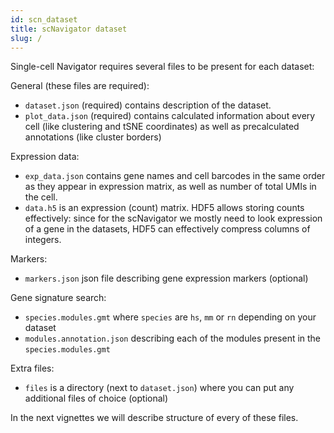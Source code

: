 ```yaml
---
id: scn_dataset
title: scNavigator dataset
slug: /
---
```


Single-cell Navigator requires several files to be present for each dataset:

General (these files are required):
* `dataset.json` (required) contains description of the dataset.
* `plot_data.json` (required) contains calculated information about every cell (like clustering and tSNE coordinates) as well as precalculated annotations (like cluster borders)

Expression data:
* `exp_data.json` contains gene names and cell barcodes in the same order as they appear in expression matrix, as well as number of total UMIs in the cell.
* `data.h5` is an expression (count) matrix. HDF5 allows storing counts effectively: since for the scNavigator we mostly need to look expression of a gene in the datasets, HDF5 can effectively compress columns of integers.

Markers:
* `markers.json` json file describing gene expression markers (optional)

Gene signature search:
* `species.modules.gmt` where `species` are `hs`, `mm` or `rn` depending on your dataset
* `modules.annotation.json` describing each of the modules present in the `species.modules.gmt`

Extra files:
* `files` is a directory (next to `dataset.json`) where you can put any additional files of choice (optional)


In the next vignettes we will describe structure of every of these files.

